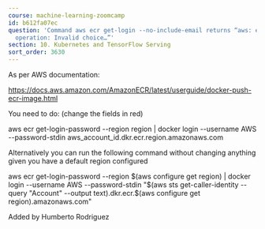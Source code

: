 ```yaml
---
course: machine-learning-zoomcamp
id: b612fa07ec
question: 'Command aws ecr get-login --no-include-email returns “aws: error: argument
  operation: Invalid choice…”'
section: 10. Kubernetes and TensorFlow Serving
sort_order: 3630
---
```


As per AWS documentation:

https://docs.aws.amazon.com/AmazonECR/latest/userguide/docker-push-ecr-image.html

You need to do: (change the fields in red)

aws ecr get-login-password --region region | docker login --username AWS --password-stdin aws_account_id.dkr.ecr.region.amazonaws.com

Alternatively you can run the following command without changing anything given you have a default region configured

aws ecr get-login-password --region $(aws configure get region) | docker login --username AWS --password-stdin "$(aws sts get-caller-identity --query "Account" --output text).dkr.ecr.$(aws configure get region).amazonaws.com"

Added by Humberto Rodriguez

